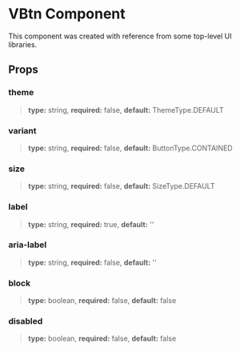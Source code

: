 # VBtn Component

This component was created with reference from some top-level UI libraries.

## Props

### **theme**
> **type:** string, **required:** false, **default:** ThemeType.DEFAULT

### **variant**
> **type:** string, **required:** false, **default:** ButtonType.CONTAINED

### **size**
> **type:** string, **required:** false, **default:** SizeType.DEFAULT

### **label**
> **type:** string, **required:** true, **default:** ''

### **aria-label**
> **type:** string, **required:** false, **default:** ''

### **block**
> **type:** boolean, **required:** false, **default:** false

### **disabled**
> **type:** boolean, **required:** false, **default:** false
